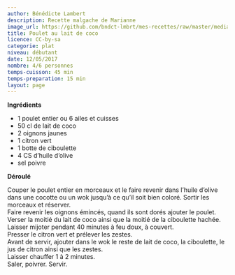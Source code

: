 ```yaml
---
author: Bénédicte Lambert
description: Recette malgache de Marianne
image_url: https://github.com/bndct-lmbrt/mes-recettes/raw/master/medias/pouletcoco.jpg
title: Poulet au lait de coco
licence: CC-by-sa
categorie: plat
niveau: débutant
date: 12/05/2017
nombre: 4/6 personnes
temps-cuisson: 45 min
temps-preparation: 15 min
layout: page
---
```



**Ingrédients**


* 1 poulet entier ou 6 ailes et cuisses
* 50 cl de lait de coco
* 2 oignons jaunes
* 1 citron vert
* 1 botte de ciboulette
* 4 CS d’huile d’olive
* sel poivre

**Déroulé**  

Couper le poulet entier en morceaux et le faire revenir dans l’huile d’olive dans une cocotte ou un wok jusqu’à ce qu’il soit bien coloré. Sortir les morceaux et réserver.    
Faire revenir les oignons émincés, quand ils sont dorés ajouter le poulet.  
Verser la moitié du lait de coco ainsi que la moitié de la ciboulette hachée.  
Laisser mijoter pendant 40 minutes à feu doux, à couvert.  
Presser le citron vert et prélever les zestes.  
Avant de servir, ajouter dans le wok le reste de lait de coco, la ciboulette, le jus de citron ainsi que les zestes.   
Laisser chauffer 1 à 2 minutes.  
Saler, poivrer. Servir.